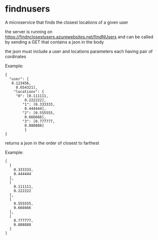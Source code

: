 # findnusers
A microservice that finds the closest locations of a given user

the server is running on https://findnclosestusers.azurewebsites.net/findNUsers and can be called
by sending a GET that contains a json in the body

the json must include a user and locations parameters each having pair of cordinates

Example:


```
{
  "user": [
   0.123456,
	 0.654321],
	"locations": {
	 "0": [0.111111, 
		 0.222222],
		"1": [0.333333,
		 0.444444],
		"2": [0.555555,
		 0.666666],
		"3": [0.777777,
		 0.888888]
		 }
}
```

returns a json in the order of closest to farthest

Example:

```
[
  [
    0.333333,
    0.444444
  ],
  [
    0.111111,
    0.222222
  ],
  [
    0.555555,
    0.666666
  ],
  [
    0.777777,
    0.888888
  ]
]
```

